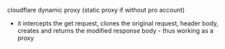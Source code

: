 cloudflare dynamic proxy (static proxy if without pro account)
- it intercepts the get request, clones the original request, header body, creates and returns the modified response body - thus working as a proxy 
